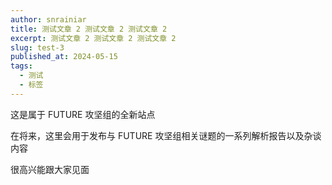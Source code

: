 ```yaml
---
author: snrainiar
title: 测试文章 2 测试文章 2 测试文章 2
excerpt: 测试文章 2 测试文章 2 测试文章 2
slug: test-3
published_at: 2024-05-15
tags:
  - 测试
  - 标签
---
```


这是属于 FUTURE 攻坚组的全新站点

在将来，这里会用于发布与 FUTURE 攻坚组相关谜题的一系列解析报告以及杂谈内容

很高兴能跟大家见面

